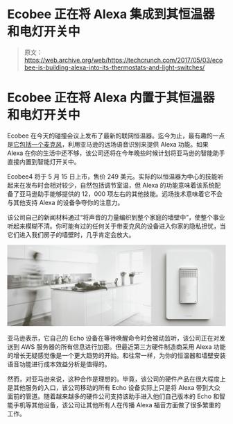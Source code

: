 # Ecobee 正在将 Alexa 集成到其恒温器和电灯开关中 

> 原文：<https://web.archive.org/web/https://techcrunch.com/2017/05/03/ecobee-is-building-alexa-into-its-thermostats-and-light-switches/>

# Ecobee 正在将 Alexa 内置于其恒温器和电灯开关中

Ecobee 在今天的碰撞会议上发布了最新的联网恒温器。迄今为止，最有趣的一点是[它包括一个麦克风](https://web.archive.org/web/20230220175846/https://www.ecobee.com/voice/)，利用亚马逊的远场语音识别来提供 Alexa 功能。如果 Alexa 在你的生活中还不够，该公司还将在今年晚些时候计划将亚马逊的智能助手直接内置到智能灯开关中。

Ecobee4 将于 5 月 15 日上市，售价 249 美元。实际的以恒温器为中心的技能听起来在发布时会相对较少，自然包括调节室温，但 Alexa 的功能意味着该系统配备了亚马逊助手能够提供的 12，000 项左右的其他技能。远场技术意味着它不会与其他支持 Alexa 的设备争夺你的注意力。

该公司自己的新闻材料通过“将声音的力量编织到整个家庭的墙壁中”，使整个事业听起来模糊不清。你可能有过的任何关于带麦克风的设备进入你家的隐私担忧，当它们进入我们房子的墙壁时，几乎肯定会放大。

![](img/698649d9889fa7ada628effac95c84e1.png)

亚马逊表示，它自己的 Echo 设备在等待唤醒命令时会被动监听，该公司正在对发送到 AWS 服务器的所有信息进行加密。但最近第三方硬件制造商采用 Alexa 功能的增长无疑感觉像是一个更大趋势的开始。和往常一样，为你的恒温器和墙壁安装语音功能进行成本效益分析是值得的。

然而，对亚马逊来说，这种合作是理想的。毕竟，该公司的硬件产品在很大程度上是其他服务的入口，该公司移动的所有 Echo 设备实际上只是将 Alexa 带到大众面前的管道。随着越来越多的硬件公司支持该助手进入他们自己版本的 Echo 和智能手机等其他设备，该公司让其他所有人在传播 Alexa 福音方面做了很多繁重的工作。